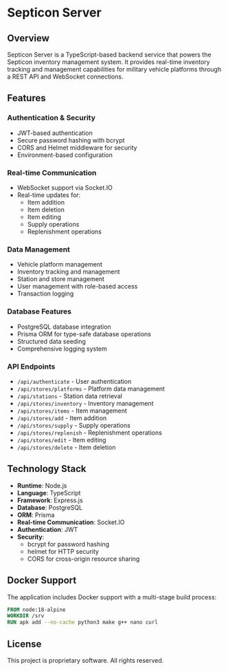# Septicon Server

## Overview
Septicon Server is a TypeScript-based backend service that powers the Septicon inventory management system. It provides real-time inventory tracking and management capabilities for military vehicle platforms through a REST API and WebSocket connections.

## Features

### Authentication & Security
- JWT-based authentication
- Secure password hashing with bcrypt
- CORS and Helmet middleware for security
- Environment-based configuration

### Real-time Communication
- WebSocket support via Socket.IO
- Real-time updates for:
  - Item addition
  - Item deletion
  - Item editing
  - Supply operations
  - Replenishment operations

### Data Management
- Vehicle platform management
- Inventory tracking and management
- Station and store management
- User management with role-based access
- Transaction logging

### Database Features
- PostgreSQL database integration
- Prisma ORM for type-safe database operations
- Structured data seeding
- Comprehensive logging system

### API Endpoints
- `/api/authenticate` - User authentication
- `/api/stores/platforms` - Platform data management
- `/api/stations` - Station data retrieval
- `/api/stores/inventory` - Inventory management
- `/api/stores/items` - Item management
- `/api/stores/add` - Item addition
- `/api/stores/supply` - Supply operations
- `/api/stores/replenish` - Replenishment operations
- `/api/stores/edit` - Item editing
- `/api/stores/delete` - Item deletion

## Technology Stack

- **Runtime**: Node.js
- **Language**: TypeScript
- **Framework**: Express.js
- **Database**: PostgreSQL
- **ORM**: Prisma
- **Real-time Communication**: Socket.IO
- **Authentication**: JWT
- **Security**: 
  - bcrypt for password hashing
  - helmet for HTTP security
  - CORS for cross-origin resource sharing

## Docker Support
The application includes Docker support with a multi-stage build process:
```dockerfile
FROM node:18-alpine
WORKDIR /srv
RUN apk add --no-cache python3 make g++ nano curl
```

## License
This project is proprietary software. All rights reserved.
